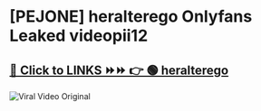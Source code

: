 
 # [PEJONE] heralterego Onlyfans Leaked videopii12

## <h2><a href="https://clipsfans.com/heralterego&ref=git">🔗 Click to LINKS ⏩⏩ 👉 🟢 heralterego </a></h2>

<a href="https://clipsfans.com/heralterego&ref=git" rel="nofollow" data-target="animated-image.originalLink"><img src="https://i.ibb.co.com/xMMVF88/686577567.gif" alt="Viral Video Original" style="max-width: 100%; display: inline-block;" data-target="animated-image.originalImage"></a>

